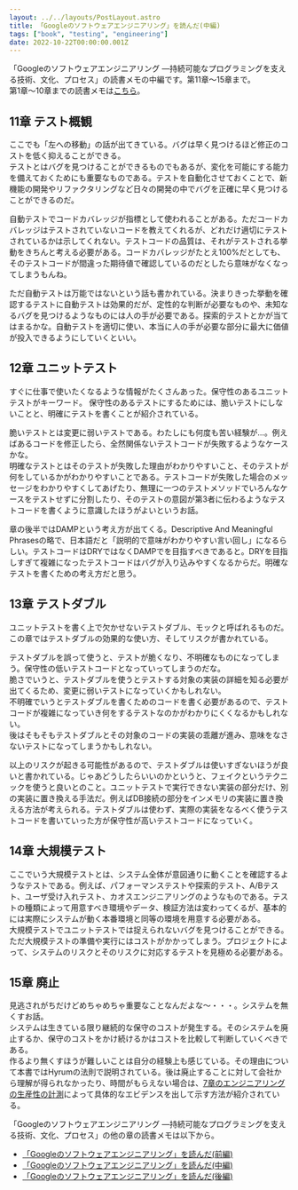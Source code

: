 ```yaml
---
layout: ../../layouts/PostLayout.astro
title: 「Googleのソフトウェアエンジニアリング」を読んだ(中編)
tags: ["book", "testing", "engineering"]
date: 2022-10-22T00:00:00.001Z
---
```


「Googleのソフトウェアエンジニアリング ―持続可能なプログラミングを支える技術、文化、プロセス」の読書メモの中編です。第11章〜15章まで。  
第1章〜10章までの読書メモは<a href="https://kanoe.dev/blog/google-software-engineering" target="_blank">こちら</a>。

## 11章 テスト概観
ここでも「左への移動」の話が出てきている。バグは早く見つけるほど修正のコストを低く抑えることができる。  
テストとはバグを見つけることができるものでもあるが、変化を可能にする能力を備えておくためにも重要なものである。テストを自動化させておくことで、新機能の開発やリファクタリングなど日々の開発の中でバグを正確に早く見つけることができるのだ。

自動テストでコードカバレッジが指標として使われることがある。ただコードカバレッジはテストされていないコードを教えてくれるが、どれだけ適切にテストされているかは示してくれない。テストコードの品質は、それがテストされる挙動をきちんと考える必要がある。コードカバレッジがたとえ100%だとしても、そのテストコードが間違った期待値で確認しているのだとしたら意味がなくなってしまうもんね。

ただ自動テストは万能ではないという話も書かれている。決まりきった挙動を確認するテストに自動テストは効果的だが、定性的な判断が必要なものや、未知なるバグを見つけるようなものには人の手が必要である。探索的テストとかが当てはまるかな。自動テストを適切に使い、本当に人の手が必要な部分に最大に価値が投入できるようにしていくといい。

## 12章 ユニットテスト
すぐに仕事で使いたくなるような情報がたくさんあった。保守性のあるユニットテストがキーワード。  保守性のあるテストにするためには、脆いテストにしないことと、明確にテストを書くことが紹介されている。

脆いテストとは変更に弱いテストである。わたしにも何度も苦い経験が…。例えばあるコードを修正したら、全然関係ないテストコードが失敗するようなケースかな。  
明確なテストとはそのテストが失敗した理由がわかりやすいこと、そのテストが何をしているかがわかりやすいことである。テストコードが失敗した場合のメッセージをわかりやすくしてあげたり、無理に一つのテストメソッドでいろんなケースをテストせずに分割したり、そのテストの意図が第3者に伝わるようなテストコードを書くように意識したほうがよいというお話。

章の後半ではDAMPという考え方が出てくる。Descriptive And Meaningful Phrasesの略で、日本語だと「説明的で意味がわかりやすい言い回し」になるらしい。テストコードはDRYではなくDAMPでを目指すべきであると。DRYを目指しすぎて複雑になったテストコードはバグが入り込みやすくなるからだ。明確なテストを書くための考え方だと思う。

## 13章 テストダブル
ユニットテストを書く上で欠かせないテストダブル、モックと呼ばれるものだ。この章ではテストダブルの効果的な使い方、そしてリスクが書かれている。  

テストダブルを誤って使うと、テストが脆くなり、不明確なものになってしまう。保守性の低いテストコードとなっていってしまうのだな。  
脆さでいうと、テストダブルを使うとテストする対象の実装の詳細を知る必要が出てくるため、変更に弱いテストになっていくかもしれない。   
不明確でいうとテストダブルを書くためのコードを書く必要があるので、テストコードが複雑になっていき何をするテストなのかがわかりにくくなるかもしれない。  
後はそもそもテストダブルとその対象のコードの実装の乖離が進み、意味をなさないテストになってしまうかもしれない。

以上のリスクが起きる可能性があるので、テストダブルは使いすぎないほうが良いと書かれている。じゃあどうしたらいいのかというと、フェイクというテクニックを使うと良いとのこと。ユニットテストで実行できない実装の部分だけ、別の実装に置き換える手法だ。例えばDB接続の部分をインメモリの実装に置き換える方法が考えられる。テストダブルは使わず、実際の実装をなるべく使うテストコードを書いていった方が保守性が高いテストコードになっていく。

## 14章 大規模テスト
ここでいう大規模テストとは、システム全体が意図通りに動くことを確認するようなテストである。例えば、パフォーマンステストや探索的テスト、A/Bテスト、ユーザ受け入れテスト、カオスエンジニアリングのようなものである。テストの種類によって用意すべき環境やデータ、検証方法は変わってくるが、基本的には実際にシステムが動く本番環境と同等の環境を用意する必要がある。  
大規模テストでユニットテストでは捉えられないバグを見つけることができる。ただ大規模テストの準備や実行にはコストがかかってしまう。プロジェクトによって、システムのリスクとそのリスクに対応するテストを見極める必要がある。

## 15章 廃止
見逃されがちだけどめちゃめちゃ重要なことなんだよな〜・・・。システムを無くすお話。  
システムは生きている限り継続的な保守のコストが発生する。そのシステムを廃止するか、保守のコストをかけ続けるかはコストを比較して判断していくべきである。  
作るより無くすほうが難しいことは自分の経験上も感じている。その理由について本書ではHyrumの法則で説明されている。後は廃止することに対して会社から理解が得られなかったり、時間がもらえない場合は、<a href="https://kanoe.dev/blog/google-software-engineering" target="_blank">7章のエンジニアリングの生産性の計測</a>によって具体的なエビデンスを出して示す方法が紹介されている。


「Googleのソフトウェアエンジニアリング ―持続可能なプログラミングを支える技術、文化、プロセス」の他の章の読書メモは以下から。
- <a href="https://kanoe.dev/blog/google-software-engineering" target="_blank">「Googleのソフトウェアエンジニアリング」を読んだ(前編)</a>
- <a href="https://kanoe.dev/blog/google-software-engineering-2" target="_blank">「Googleのソフトウェアエンジニアリング」を読んだ(中編)</a>
- <a href="https://kanoe.dev/blog/google-software-engineering-3" target="_blank">「Googleのソフトウェアエンジニアリング」を読んだ(後編)</a>
